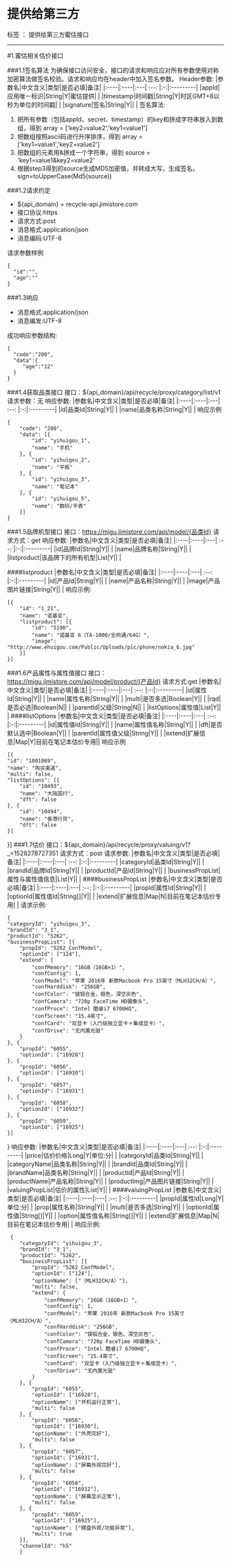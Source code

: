 # 提供给第三方

标签 ： 提供给第三方蜜估接口

---
#1.蜜估相关估价接口

###1.1签名算法
为确保接口访问安全，接口的请求和响应应对所有参数使用对称加密算法做签名校验。请求和响应均在header中加入签名参数。
Header参数:
|参数名|中文含义|类型|是否必填|备注|
|:----|:----|:---| :--: |:-:|:---------|
|appId|应用唯一标识|String|Y|蜜估提供| |
|timestamp|时间戳|String|Y|时区GMT+8以秒为单位的时间戳| |
|signature|签名|String|Y|| |
签名算法:
 1. 把所有参数（包括appId、secret、timestamp）的key和拼成字符串放入到数组，得到 array = ['key2=value2','key1=value1']
 2. 把数组按照ascii码进行升序排序，得到 array = ['key1=value1','key2=value2']
 3. 把数组的元素用&拼成一个字符串，得到 source = 'key1=value1&key2=value2'
 4. 根据step3得到的source生成MD5加密值，并转成大写，生成签名。sign=toUpperCase(Md5(source))

###1.2请求约定
 - ${api_domain} = recycle-api.jimistore.com
 - 接口协议:https
 - 请求方式:post
 - 消息格式:application/json
 - 消息编码:UTF-8

请求参数样例

    {
      "id":"",
      "age":""
    }

###1.3响应
 - 消息格式:application/json
 - 消息编发:UTF-8

成功响应参数结构:

    {
      "code":"200",
      "data":{
         "age":"12"
      }
    }

###1.4获取品类接口
接口：${api_domain}/api/recycle/proxy/category/list/v1
请求参数：无
响应参数:
|参数名|中文含义|类型|是否必填|备注|
|:----|:----|:---| :--: |:-:|:---------|
|id|品类Id|String|Y|| |
|name|品类名称|String|Y|| |
响应示例

    {
	    "code": "200",
    	"data": [{
    		"id": "yihuigou_1",
    		"name": "手机"
    	}, {
    		"id": "yihuigou_2",
    		"name": "平板"
    	}, {
    		"id": "yihuigou_3",
    		"name": "笔记本"
    	}, {
    		"id": "yihuigou_5",
    		"name": "数码/手表"
    	}]
    }

###1.5品牌机型接口
接口：https://migu.jimistore.com/api/model/{品类Id}
请求方式：get
响应参数:
|参数名|中文含义|类型|是否必填|备注|
|:----|:----|:---| :--: |:-:|:---------|
|id|品牌Id|String|Y|| |
|name|品牌名称|String|Y|| |
|listproduct|该品牌下的所有机型|List|Y|| |

####listproduct
|参数名|中文含义|类型|是否必填|备注|
|:----|:----|:---| :--: |:-:|:---------|
|id|产品Id|String|Y|| |
|name|产品名称|String|Y|| |
|image|产品图片链接|String|Y|| |
响应示例:

    [{
        "id": "1_21",
        "name": "诺基亚",
        "listproduct": [{
        	"id": "5190",
        	"name": "诺基亚 6（TA-1000/全网通/64G）",
        	"image": "http://www.ehuigou.com/Public/Uploads/pic/phone/nokia_6.jpg"
        }]
	}]


###1.6产品属性与属性值接口
接口：https://migu.jimistore.com/api/model/product/{产品Id}
请求方式:get
|参数名|中文含义|类型|是否必填|备注|
|:----|:----|:---| :--: |:-:|:---------|
|id|属性Id|String|Y|| |
|name|属性名称|String|Y|| |
|multi|是否多选|Boolean|Y|| |
|rqd|是否必选|Boolean|N|| |
|parentId|父级|String|N|| |
|listOptions|属性值|List|Y|| |
####listOptions
|参数名|中文含义|类型|是否必填|备注|
|:----|:----|:---| :--: |:-:|:---------|
|id|属性值Id|String|Y|| |
|name|属性值名称|String|Y|| |
|dft|是否默认选中|Boolean|Y|| |
|parentId|属性值父级|String|Y|| |
|extend|扩展信息|Map|Y|目前在笔记本估价专用||
响应示例

    [{
	"id": "1001069",
	"name": "购买渠道",
	"multi": false,
	"listOptions": [{
		"id": "10493",
		"name": "大陆国行",
		"dft": false
	}, {
		"id": "10494",
		"name": "香港行货",
		"dft": false
	}]
}]
###1.7估价
接口：${api_domain}/api/recycle/proxy/valuing/v1?_=1528278727351
请求方式：post
请求参数:
|参数名|中文含义|类型|是否必填|备注|
|:----|:----|:---| :--: |:-:|:---------|
|categoryId|品类Id|String|Y|| |
|brandId|品牌Id|String|Y|| |
|productId|产品Id|String|Y|| |
|businessPropList|属性与属性值信息|List|Y|| |
####businessPropList
|参数名|中文含义|类型|是否必填|备注|
|:----|:----|:---| :--: |:-:|:---------|
|propId|属性Id|String|Y|| |
|optionId|属性值Id|String[]|Y|| |
|extend|扩展信息|Map|N|目前在笔记本估价专用| |
请求示例:

    {
	"categoryId": "yihuigou_3",
	"brandId": "3_1",
	"productId": "5262",
	"businessPropList": [{
		"propId": "5262_ConfModel",
		"optionId": ["124"],
		"extend": {
			"confMemory": "16GB（16GB×1）",
			"confConfig": 1,
			"confModel": "苹果 2016年 新款Macbook Pro 15英寸（MLH32CH/A）",
			"confHarddisk": "256GB",
			"confColor": "镁铝合金，银色，深空灰色",
			"confCamera": "720p FaceTime HD摄像头",
			"confProce": "Intel 酷睿i7 6700HQ",
			"confScreen": "15.4英寸",
			"confCard": "双显卡（入门级独立显卡＋集成显卡）",
			"confDrive": "无内置光驱"
		}
	}, {
		"propId": "6055",
		"optionId": ["16928"]
	}, {
		"propId": "6056",
		"optionId": ["16930"]
	}, {
		"propId": "6057",
		"optionId": ["16931"]
	}, {
		"propId": "6058",
		"optionId": ["16932"]
	}, {
		"propId": "6059",
		"optionId": ["16925"]
	}]
}
响应参数:
|参数名|中文含义|类型|是否必填|备注|
|:----|:----|:---| :--: |:-:|:---------|
|price|估价价格|Long|Y|单位:分| |
|categoryId|品类Id|String|Y|| |
|categoryName|品类名称|String|Y|| |
|brandId|品类Id|String|Y|| |
|brandName|品类名称|String|Y|| |
|productId|产品Id|String|Y|| |
|productName|产品名称|String|Y|| |
|productImg|产品图片链接|String|Y|| |
|valuingPropList|估价的属性|List|Y|| |
####valuingPropList
|参数名|中文含义|类型|是否必填|备注|
|:----|:----|:---| :--: |:-:|:---------|
|propId|属性Id|Long|Y|单位:分| |
|prop|属性名称|String|Y|| |
|multi|是否多选|String|Y|| |
|optionId|属性值|String[]|Y|| |
|option|属性值名称|String[]|Y|| |
|extend|扩展信息|Map|N|目前在笔记本估价专用| |
响应示例:

     {
        "categoryId": "yihuigou_3",
        "brandId": "3_1",
        "productId": "5262",
        "businessPropList": [{
        	"propId": "5262_ConfModel",
        	"optionId": ["124"],
        	"optionName": ["（MLH32CH/A）"],
        	"multi": false,
        	"extend": {
        		"confMemory": "16GB（16GB×1）",
        		"confConfig": 1,
        		"confModel": "苹果 2016年 新款Macbook Pro 15英寸（MLH32CH/A）",
        		"confHarddisk": "256GB",
        		"confColor": "镁铝合金，银色，深空灰色",
        		"confCamera": "720p FaceTime HD摄像头",
        		"confProce": "Intel 酷睿i7 6700HQ",
        		"confScreen": "15.4英寸",
        		"confCard": "双显卡（入门级独立显卡＋集成显卡）",
        		"confDrive": "无内置光驱"
        	}
        }, {
        	"propId": "6055",
        	"optionId": ["16928"],
        	"optionName": ["开机运行正常"],
        	"multi": false
        }, {
        	"propId": "6056",
        	"optionId": ["16930"],
        	"optionName": ["外壳完好"],
        	"multi": false
        }, {
        	"propId": "6057",
        	"optionId": ["16931"],
        	"optionName": ["屏幕外观完好"],
        	"multi": false
        }, {
        	"propId": "6058",
        	"optionId": ["16932"],
        	"optionName": ["屏幕显示正常"],
        	"multi": false
        }, {
        	"propId": "6059",
        	"optionId": ["16925"],
        	"optionName": ["键盘外观/功能异常"],
        	"multi": true
        }],
        "channelId": "h5"
        }




